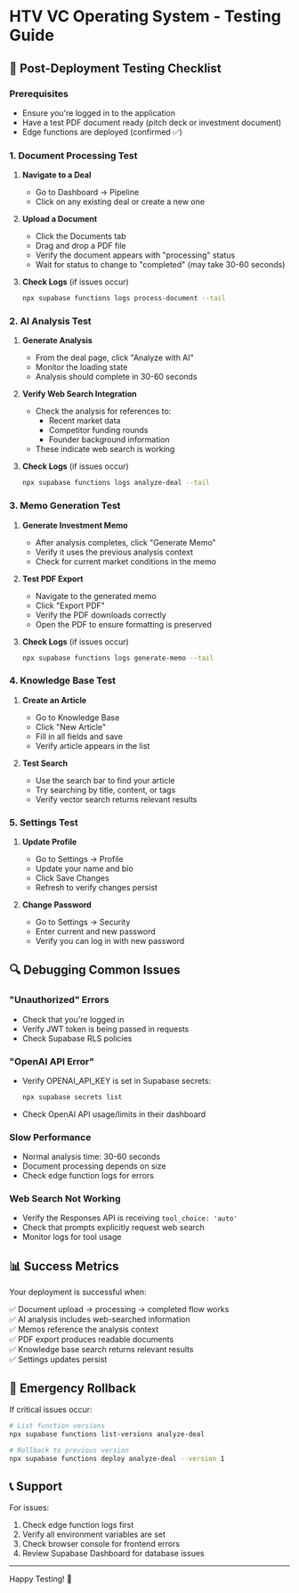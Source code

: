 # HTV VC Operating System - Testing Guide

## 🚀 Post-Deployment Testing Checklist

### Prerequisites
- Ensure you're logged in to the application
- Have a test PDF document ready (pitch deck or investment document)
- Edge functions are deployed (confirmed ✅)

### 1. Document Processing Test

1. **Navigate to a Deal**
   - Go to Dashboard → Pipeline
   - Click on any existing deal or create a new one

2. **Upload a Document**
   - Click the Documents tab
   - Drag and drop a PDF file
   - Verify the document appears with "processing" status
   - Wait for status to change to "completed" (may take 30-60 seconds)

3. **Check Logs** (if issues occur)
   ```bash
   npx supabase functions logs process-document --tail
   ```

### 2. AI Analysis Test

1. **Generate Analysis**
   - From the deal page, click "Analyze with AI"
   - Monitor the loading state
   - Analysis should complete in 30-60 seconds

2. **Verify Web Search Integration**
   - Check the analysis for references to:
     - Recent market data
     - Competitor funding rounds
     - Founder background information
   - These indicate web search is working

3. **Check Logs** (if issues occur)
   ```bash
   npx supabase functions logs analyze-deal --tail
   ```

### 3. Memo Generation Test

1. **Generate Investment Memo**
   - After analysis completes, click "Generate Memo"
   - Verify it uses the previous analysis context
   - Check for current market conditions in the memo

2. **Test PDF Export**
   - Navigate to the generated memo
   - Click "Export PDF"
   - Verify the PDF downloads correctly
   - Open the PDF to ensure formatting is preserved

3. **Check Logs** (if issues occur)
   ```bash
   npx supabase functions logs generate-memo --tail
   ```

### 4. Knowledge Base Test

1. **Create an Article**
   - Go to Knowledge Base
   - Click "New Article"
   - Fill in all fields and save
   - Verify article appears in the list

2. **Test Search**
   - Use the search bar to find your article
   - Try searching by title, content, or tags
   - Verify vector search returns relevant results

### 5. Settings Test

1. **Update Profile**
   - Go to Settings → Profile
   - Update your name and bio
   - Click Save Changes
   - Refresh to verify changes persist

2. **Change Password**
   - Go to Settings → Security
   - Enter current and new password
   - Verify you can log in with new password

## 🔍 Debugging Common Issues

### "Unauthorized" Errors
- Check that you're logged in
- Verify JWT token is being passed in requests
- Check Supabase RLS policies

### "OpenAI API Error"
- Verify OPENAI_API_KEY is set in Supabase secrets:
  ```bash
  npx supabase secrets list
  ```
- Check OpenAI API usage/limits in their dashboard

### Slow Performance
- Normal analysis time: 30-60 seconds
- Document processing depends on size
- Check edge function logs for errors

### Web Search Not Working
- Verify the Responses API is receiving `tool_choice: 'auto'`
- Check that prompts explicitly request web search
- Monitor logs for tool usage

## 📊 Success Metrics

Your deployment is successful when:

✅ Document upload → processing → completed flow works  
✅ AI analysis includes web-searched information  
✅ Memos reference the analysis context  
✅ PDF export produces readable documents  
✅ Knowledge base search returns relevant results  
✅ Settings updates persist  

## 🚨 Emergency Rollback

If critical issues occur:

```bash
# List function versions
npx supabase functions list-versions analyze-deal

# Rollback to previous version
npx supabase functions deploy analyze-deal --version 1
```

## 📞 Support

For issues:
1. Check edge function logs first
2. Verify all environment variables are set
3. Check browser console for frontend errors
4. Review Supabase Dashboard for database issues

---

Happy Testing! 🎉